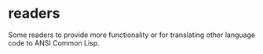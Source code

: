 # readers
Some readers to provide more functionality or for translating other language code to ANSI Common Lisp.
